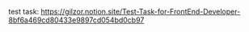 test task: https://gilzor.notion.site/Test-Task-for-FrontEnd-Developer-8bf6a469cd80433e9897cd054bd0cb97
